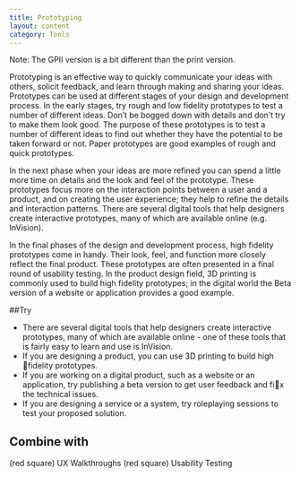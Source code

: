 ```yaml
---
title: Prototyping
layout: content
category: Tools
---
```


Note: The GPII version is a bit different than the print version.

Prototyping is an effective way to quickly communicate your ideas with others, solicit feedback, and learn through making and sharing your ideas. Prototypes can be used at different stages of your design and development process. In the early stages, try rough and low fidelity prototypes to test a number of different ideas. Don’t be bogged down with details and don’t try to make them look good. The purpose of these prototypes is to test a number of different ideas to find out whether they have the potential to be taken forward or not. Paper prototypes are good examples of rough and quick prototypes.

In the next phase when your ideas are more refined you can spend a little more time on details and the look and feel of the prototype. These prototypes focus more on the interaction points between a user and a product, and on creating the user experience; they help to refine the details and interaction patterns. There are several digital tools that help designers create interactive prototypes, many of which are available online (e.g. InVision).

In the final phases of the design and development process, high fidelity prototypes come in handy. Their look, feel, and function more closely reflect the final product. These prototypes are often presented in a final round of usability testing. In the product design field, 3D printing is commonly used to build high fidelity prototypes; in the digital world the Beta version of a website or application provides a good example.

##Try

* There are several digital tools that help designers create interactive prototypes, many of which are available online - one of these tools that is fairly easy to learn and use is InVision.
* If you are designing a product, you can use 3D printing to build high fidelity prototypes.
* If you are working on a digital product, such as a website or an application, try publishing a beta version to get user feedback and fix the technical issues.
* If you are designing a service or a system, try roleplaying sessions to test your proposed solution.

## Combine with

(red square) UX Walkthroughs
(red square) Usability Testing
